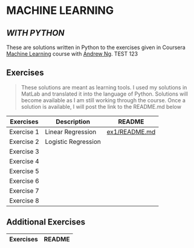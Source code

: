 # MACHINE LEARNING
## _WITH PYTHON_


These are solutions written in Python to the exercises given in Coursera [Machine Learning] course with [Andrew Ng].
TEST 123


## Exercises



> These solutions are meant as learning tools.
> I used my solutions in MatLab and translated it into
> the language of Python. Solutions will become available as I am still working through the course. Once a solution is available, I will post the link to the README.md below



| Exercises | Description | README |
| ------ | ------ | ------ |
| Exercise 1 | Linear Regression | [ex1/README.md][ex1] |
| Exercise 2 | Logistic Regression |  |
| Exercise 3 | |  |
| Exercise 4 | |  |
| Exercise 5 | |  |
| Exercise 6 | |  |
| Exercise 7 | |  |
| Exercise 8 | |  |

## Additional Exercises
| Exercises | README |
| ------ | ------ |

   [Andrew Ng]: <https://www.coursera.org/instructor/andrewng>
   [Machine Learning]: <https://www.coursera.org/learn/machine-learning/home/info>


   [ex1]: <https://github.com/toopham/MachineLearningWithPython/blob/main/ex1/README.md>
   [ex2]: <https://github.com/toopham/MachineLearningWithPython/blob/main/ex2/README.md>
   [ex3]: <https://github.com/toopham/MachineLearningWithPython/ex1/README.md>
   [ex4]: <https://github.com/toopham/MachineLearningWithPython/ex1/README.md>
   [ex5]: <https://github.com/toopham/MachineLearningWithPython/ex1/README.md>
   [ex6]: <https://github.com/toopham/MachineLearningWithPython/ex1/README.md>
   [ex7]: <https://github.com/toopham/MachineLearningWithPython/ex1/README.md>
   [ex8]: <https://github.com/toopham/MachineLearningWithPython/ex1/README.md>
